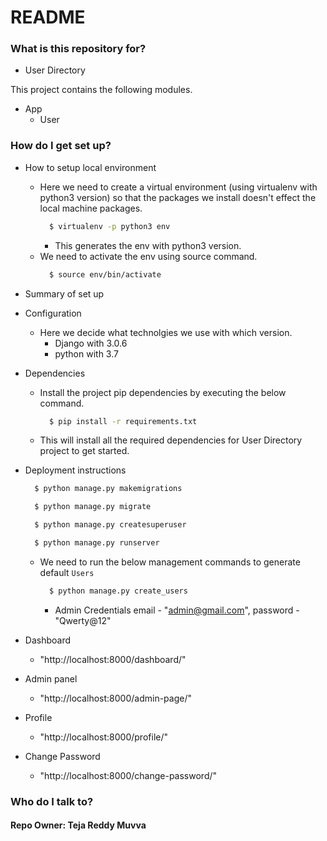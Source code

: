 # README #

### What is this repository for? ###

* User Directory


This project contains the following modules.

  * App
    * User


### How do I get set up? ###

* How to setup local environment
  - Here we need to create a virtual environment (using virtualenv with python3 version) so that the packages we install doesn't effect the local machine packages.
    ```sh
      $ virtualenv -p python3 env
    ```
    - This generates the env with python3 version.
  - We need to activate the env using source command.
    ```sh
      $ source env/bin/activate
    ```

* Summary of set up

* Configuration
  * Here we decide what technolgies we use with which version.
    - Django with 3.0.6
    - python with 3.7


* Dependencies
    * Install the project pip dependencies by executing the below command.
      ```sh
        $ pip install -r requirements.txt
      ```
    - This will install all the required dependencies for User Directory project to get started.


* Deployment instructions

  ```sh
    $ python manage.py makemigrations

    $ python manage.py migrate

    $ python manage.py createsuperuser

    $ python manage.py runserver
  ```

  * We need to run the below management commands to generate default `Users`
    ```sh
      $ python manage.py create_users
    ```
    * Admin Credentials email - "admin@gmail.com", password - "Qwerty@12"
* Dashboard
  * "http://localhost:8000/dashboard/"

* Admin panel
  * "http://localhost:8000/admin-page/"

* Profile
  * "http://localhost:8000/profile/"

* Change Password
  * "http://localhost:8000/change-password/"
### Who do I talk to? ###

#### Repo Owner: Teja Reddy Muvva
